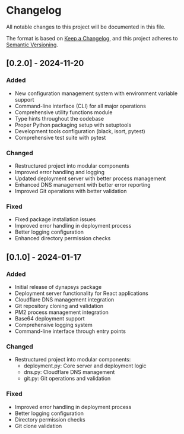 # Changelog

All notable changes to this project will be documented in this file.

The format is based on [Keep a Changelog](https://keepachangelog.com/en/1.0.0/),
and this project adheres to [Semantic Versioning](https://semver.org/spec/v2.0.0.html).

## [0.2.0] - 2024-11-20

### Added
- New configuration management system with environment variable support
- Command-line interface (CLI) for all major operations
- Comprehensive utility functions module
- Type hints throughout the codebase
- Proper Python packaging setup with setuptools
- Development tools configuration (black, isort, pytest)
- Comprehensive test suite with pytest

### Changed
- Restructured project into modular components
- Improved error handling and logging
- Updated deployment server with better process management
- Enhanced DNS management with better error reporting
- Improved Git operations with better validation

### Fixed
- Fixed package installation issues
- Improved error handling in deployment process
- Better logging configuration
- Enhanced directory permission checks

## [0.1.0] - 2024-01-17

### Added
- Initial release of dynapsys package
- Deployment server functionality for React applications
- Cloudflare DNS management integration
- Git repository cloning and validation
- PM2 process management integration
- Base64 deployment support
- Comprehensive logging system
- Command-line interface through entry points

### Changed
- Restructured project into modular components:
  - deployment.py: Core server and deployment logic
  - dns.py: Cloudflare DNS management
  - git.py: Git operations and validation

### Fixed
- Improved error handling in deployment process
- Better logging configuration
- Directory permission checks
- Git clone validation
